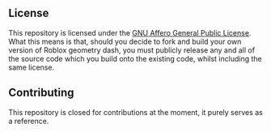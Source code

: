 ## License
This repository is licensed under the [GNU Affero General Public License](https://www.gnu.org/licenses/agpl-3.0.html). What this means is that, should you decide to fork and build your own version of Roblox geometry dash, you must publicly release any and all of the source code which you build onto the existing code, whilst including the same license.

## Contributing
This repository is closed for contributions at the moment, it purely serves as a reference.
